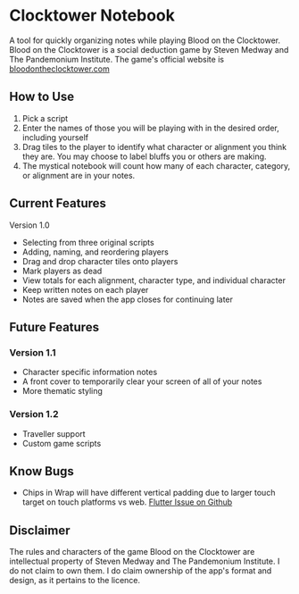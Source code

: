 # Clocktower Notebook

A tool for quickly organizing notes while playing Blood on the Clocktower.
Blood on the Clocktower is a social deduction game by Steven Medway and The Pandemonium Institute. The game's official website is [bloodontheclocktower.com](https://bloodontheclocktower.com/)

## How to Use

1. Pick a script
2. Enter the names of those you will be playing with in the desired order, including yourself
3. Drag tiles to the player to identify what character or alignment you think they are. You may choose to label bluffs you or others are making.
4. The mystical notebook will count how many of each character, category, or alignment are in your notes.

## Current Features

Version 1.0

* Selecting from three original scripts
* Adding, naming, and reordering players
* Drag and drop character tiles onto players
* Mark players as dead
* View totals for each alignment, character type, and individual character
* Keep written notes on each player
* Notes are saved when the app closes for continuing later

## Future Features

### Version 1.1
* Character specific information notes
* A front cover to temporarily clear your screen of all of your notes
* More thematic styling

### Version 1.2
* Traveller support
* Custom game scripts

## Know Bugs
* Chips in Wrap will have different vertical padding due to larger touch target on touch platforms vs web. [Flutter Issue on Github](https://github.com/flutter/flutter/issues/67797)

## Disclaimer
The rules and characters of the game Blood on the Clocktower are intellectual property of Steven Medway and The Pandemonium Institute. I do not claim to own them. I do claim ownership of the app's format and design, as it pertains to the licence.